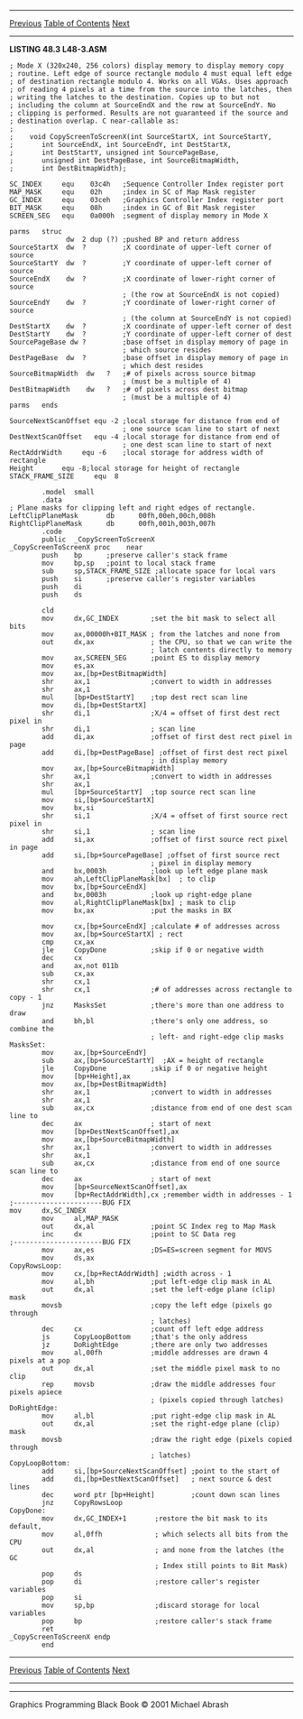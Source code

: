   ------------------------ --------------------------------- --------------------
  [Previous](48-03.html)   [Table of Contents](index.html)   [Next](48-05.html)
  ------------------------ --------------------------------- --------------------

**LISTING 48.3 L48-3.ASM**

    ; Mode X (320x240, 256 colors) display memory to display memory copy
    ; routine. Left edge of source rectangle modulo 4 must equal left edge
    ; of destination rectangle modulo 4. Works on all VGAs. Uses approach
    ; of reading 4 pixels at a time from the source into the latches, then
    ; writing the latches to the destination. Copies up to but not
    ; including the column at SourceEndX and the row at SourceEndY. No
    ; clipping is performed. Results are not guaranteed if the source and
    ; destination overlap. C near-callable as:
    ;
    ;    void CopyScreenToScreenX(int SourceStartX, int SourceStartY,
    ;       int SourceEndX, int SourceEndY, int DestStartX,
    ;       int DestStartY, unsigned int SourcePageBase,
    ;       unsigned int DestPageBase, int SourceBitmapWidth,
    ;       int DestBitmapWidth);

    SC_INDEX     equ    03c4h   ;Sequence Controller Index register port
    MAP_MASK     equ    02h     ;index in SC of Map Mask register
    GC_INDEX     equ    03ceh   ;Graphics Controller Index register port
    BIT_MASK     equ    08h     ;index in GC of Bit Mask register
    SCREEN_SEG   equ    0a000h  ;segment of display memory in Mode X

    parms   struc
                  dw  2 dup (?) ;pushed BP and return address
    SourceStartX  dw  ?         ;X coordinate of upper-left corner of source
    SourceStartY  dw  ?         ;Y coordinate of upper-left corner of source
    SourceEndX    dw  ?         ;X coordinate of lower-right corner of source
                                ; (the row at SourceEndX is not copied)
    SourceEndY    dw  ?         ;Y coordinate of lower-right corner of source
                                ; (the column at SourceEndY is not copied)
    DestStartX    dw  ?         ;X coordinate of upper-left corner of dest
    DestStartY    dw  ?         ;Y coordinate of upper-left corner of dest
    SourcePageBase dw ?         ;base offset in display memory of page in
                                ; which source resides
    DestPageBase  dw  ?         ;base offset in display memory of page in
                                ; which dest resides
    SourceBitmapWidth  dw   ?   ;# of pixels across source bitmap
                                ; (must be a multiple of 4)
    DestBitmapWidth    dw   ?   ;# of pixels across dest bitmap
                                ; (must be a multiple of 4)
    parms   ends

    SourceNextScanOffset equ -2 ;local storage for distance from end of
                                ; one source scan line to start of next
    DestNextScanOffset   equ -4 ;local storage for distance from end of
                                ; one dest scan line to start of next
    RectAddrWidth     equ -6    ;local storage for address width of rectangle
    Height       equ -8;local storage for height of rectangle
    STACK_FRAME_SIZE     equ  8

            .model  small
            .data
    ; Plane masks for clipping left and right edges of rectangle.
    LeftClipPlaneMask       db      00fh,00eh,00ch,008h
    RightClipPlaneMask      db      00fh,001h,003h,007h
            .code
            public  _CopyScreenToScreenX
    _CopyScreenToScreenX proc    near
            push    bp      ;preserve caller's stack frame
            mov     bp,sp   ;point to local stack frame
            sub     sp,STACK_FRAME_SIZE ;allocate space for local vars
            push    si      ;preserve caller's register variables
            push    di
            push    ds

            cld
            mov     dx,GC_INDEX        ;set the bit mask to select all bits
            mov     ax,00000h+BIT_MASK ; from the latches and none from
            out     dx,ax              ; the CPU, so that we can write the
                                       ; latch contents directly to memory
            mov     ax,SCREEN_SEG      ;point ES to display memory
            mov     es,ax
            mov     ax,[bp+DestBitmapWidth]
            shr     ax,1               ;convert to width in addresses
            shr     ax,1
            mul     [bp+DestStartY]    ;top dest rect scan line
            mov     di,[bp+DestStartX]
            shr     di,1               ;X/4 = offset of first dest rect pixel in
            shr     di,1               ; scan line
            add     di,ax              ;offset of first dest rect pixel in page
            add     di,[bp+DestPageBase] ;offset of first dest rect pixel
                                       ; in display memory
            mov     ax,[bp+SourceBitmapWidth]
            shr     ax,1               ;convert to width in addresses
            shr     ax,1
            mul     [bp+SourceStartY]  ;top source rect scan line
            mov     si,[bp+SourceStartX]
            mov     bx,si
            shr     si,1               ;X/4 = offset of first source rect pixel in
            shr     si,1               ; scan line
            add     si,ax              ;offset of first source rect pixel in page
            add     si,[bp+SourcePageBase] ;offset of first source rect
                                       ; pixel in display memory
            and     bx,0003h           ;look up left edge plane mask
            mov     ah,LeftClipPlaneMask[bx]  ; to clip
            mov     bx,[bp+SourceEndX]
            and     bx,0003h           ;look up right-edge plane
            mov     al,RightClipPlaneMask[bx] ; mask to clip
            mov     bx,ax              ;put the masks in BX
            
            mov     cx,[bp+SourceEndX] ;calculate # of addresses across
            mov     ax,[bp+SourceStartX] ; rect
            cmp     cx,ax
            jle     CopyDone           ;skip if 0 or negative width
            dec     cx
            and     ax,not 011b
            sub     cx,ax
            shr     cx,1
            shr     cx,1               ;# of addresses across rectangle to copy - 1
            jnz     MasksSet           ;there's more than one address to draw
            and     bh,bl              ;there's only one address, so combine the 
                                       ; left- and right-edge clip masks
    MasksSet:
            mov     ax,[bp+SourceEndY]
            sub     ax,[bp+SourceStartY]  ;AX = height of rectangle
            jle     CopyDone           ;skip if 0 or negative height
            mov     [bp+Height],ax
            mov     ax,[bp+DestBitmapWidth]
            shr     ax,1               ;convert to width in addresses
            shr     ax,1
            sub     ax,cx              ;distance from end of one dest scan line to
            dec     ax                 ; start of next
            mov     [bp+DestNextScanOffset],ax
            mov     ax,[bp+SourceBitmapWidth]
            shr     ax,1               ;convert to width in addresses
            shr     ax,1
            sub     ax,cx              ;distance from end of one source scan line to
            dec     ax                 ; start of next
            mov     [bp+SourceNextScanOffset],ax
            mov     [bp+RectAddrWidth],cx ;remember width in addresses - 1
    ;----------------------BUG FIX
    mov     dx,SC_INDEX
            mov     al,MAP_MASK
            out     dx,al              ;point SC Index reg to Map Mask
            inc     dx                 ;point to SC Data reg
    ;----------------------BUG FIX
            mov     ax,es              ;DS=ES=screen segment for MOVS
            mov     ds,ax
    CopyRowsLoop:
            mov     cx,[bp+RectAddrWidth] ;width across - 1
            mov     al,bh              ;put left-edge clip mask in AL
            out     dx,al              ;set the left-edge plane (clip) mask
            movsb                      ;copy the left edge (pixels go through
                                       ; latches)
            dec     cx                 ;count off left edge address
            js      CopyLoopBottom     ;that's the only address
            jz      DoRightEdge        ;there are only two addresses
            mov     al,00fh            ;middle addresses are drawn 4 pixels at a pop
            out     dx,al              ;set the middle pixel mask to no clip
            rep     movsb              ;draw the middle addresses four pixels apiece
                                       ; (pixels copied through latches)
    DoRightEdge:
            mov     al,bl              ;put right-edge clip mask in AL
            out     dx,al              ;set the right-edge plane (clip) mask
            movsb                      ;draw the right edge (pixels copied through
                                       ; latches)
    CopyLoopBottom:
            add     si,[bp+SourceNextScanOffset] ;point to the start of
            add     di,[bp+DestNextScanOffset]   ; next source & dest lines
            dec     word ptr [bp+Height]         ;count down scan lines
            jnz     CopyRowsLoop
    CopyDone:
            mov     dx,GC_INDEX+1       ;restore the bit mask to its default,
            mov     al,0ffh             ; which selects all bits from the CPU
            out     dx,al               ; and none from the latches (the GC
                                        ; Index still points to Bit Mask)
            pop     ds
            pop     di                  ;restore caller's register variables
            pop     si
            mov     sp,bp               ;discard storage for local variables
            pop     bp                  ;restore caller's stack frame
            ret
    _CopyScreenToScreenX endp
            end

  ------------------------ --------------------------------- --------------------
  [Previous](48-03.html)   [Table of Contents](index.html)   [Next](48-05.html)
  ------------------------ --------------------------------- --------------------

* * * * *

Graphics Programming Black Book © 2001 Michael Abrash
